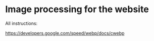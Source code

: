 # Image processing for the website

All instructions:

https://developers.google.com/speed/webp/docs/cwebp

